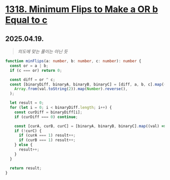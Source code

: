 # [1318. Minimum Flips to Make a OR b Equal to c](https://leetcode.com/problems/minimum-flips-to-make-a-or-b-equal-to-c/)

## 2025.04.19.

> _의도에 맞는 풀이는 아닌 듯_

```typescript
function minFlips(a: number, b: number, c: number): number {
  const or = a | b;
  if (c === or) return 0;

  const diff = or ^ c;
  const [binaryDiff, binaryA, binaryB, binaryC] = [diff, a, b, c].map((val) =>
    Array.from(val.toString(2)).map(Number).reverse(),
  );

  let result = 0;
  for (let i = 0; i < binaryDiff.length; i++) {
    const curDiff = binaryDiff[i];
    if (curDiff === 0) continue;

    const [curA, curB, curC] = [binaryA, binaryB, binaryC].map((val) => val[i]);
    if (!curC) {
      if (curA === 1) result++;
      if (curB === 1) result++;
    } else {
      result++;
    }
  }

  return result;
}
```
